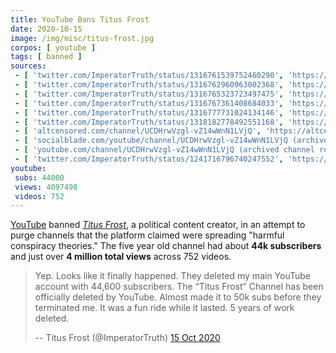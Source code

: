 ```yaml
---
title: YouTube Bans Titus Frost
date: 2020-10-15
image: /img/misc/titus-frost.jpg
corpos: [ youtube ]
tags: [ banned ]
sources:
 - [ 'twitter.com/ImperatorTruth/status/1316761539752460290', 'https://archive.is/Bs6SR' ]
 - [ 'twitter.com/ImperatorTruth/status/1316762960963002368', 'https://archive.is/DcaTH' ]
 - [ 'twitter.com/ImperatorTruth/status/1316765323723497475', 'https://archive.is/uZmBM' ]
 - [ 'twitter.com/ImperatorTruth/status/1316767361408684033', 'https://archive.is/Uuddv' ]
 - [ 'twitter.com/ImperatorTruth/status/1316777731024134146', 'https://archive.is/mvAIB' ]
 - [ 'twitter.com/ImperatorTruth/status/1318182778492551168', 'https://archive.is/jv5t9' ]
 - [ 'altcensored.com/channel/UCDHrwVzgl-vZ14wWnN1LVjQ', 'https://altcensored.com/channel/UCDHrwVzgl-vZ14wWnN1LVjQ' ]
 - [ 'socialblade.com/youtube/channel/UCDHrwVzgl-vZ14wWnN1LVjQ (archived)', 'https://archive.is/rjsnb' ]
 - [ 'youtube.com/channel/UCDHrwVzgl-vZ14wWnN1LVjQ (archived channel removal notice)', 'https://archive.is/uL98t/image' ]
 - [ 'twitter.com/ImperatorTruth/status/1241716796740247552', 'https://archive.is/87eQj' ]
youtube:
 subs: 44000
 views: 4097498
 videos: 752
---
```


[YouTube](/youtube/) banned [_Titus
Frost_](https://www.bitchute.com/channel/2Zo51w9MJ8db/), a political content
creator, in an attempt to purge channels that the platform claimed were
spreading "harmful conspiracy theories." The five year old channel had about
**44k subscribers** and just over **4 million total views** across 752 videos.

> Yep. Looks like it finally happened. They deleted my main YouTube account
> with 44,600 subscribers. The “Titus Frost” Channel has been officially
> deleted by YouTube. Almost made it to 50k subs before they terminated me. It
> was a fun ride while it lasted. 5 years of work deleted.
>
> -- Titus Frost (@ImperatorTruth) [15 Oct 2020](https://archive.is/Bs6SR)
